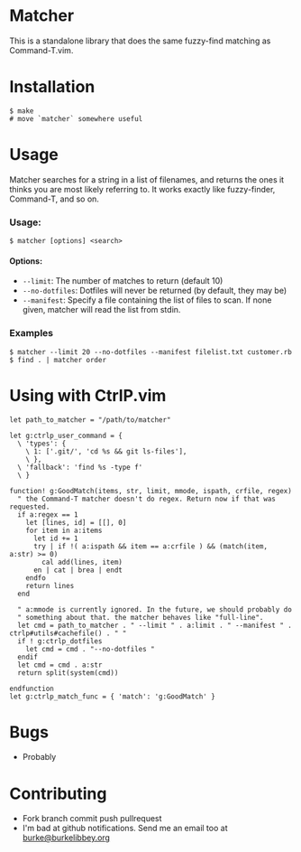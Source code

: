 # Matcher

This is a standalone library that does the same fuzzy-find matching as Command-T.vim.

# Installation

```
$ make
# move `matcher` somewhere useful
```

# Usage

Matcher searches for a string in a list of filenames, and returns the
ones it thinks you are most likely referring to. It works exactly like
fuzzy-finder, Command-T, and so on.

### Usage:

```shell
$ matcher [options] <search>
```

#### Options:

* `--limit`: The number of matches to return (default 10)
* `--no-dotfiles`: Dotfiles will never be returned (by default, they may
  be)
* `--manifest`: Specify a file containing the list of files to scan. If
  none given, matcher will read the list from stdin.

### Examples

```shell
$ matcher --limit 20 --no-dotfiles --manifest filelist.txt customer.rb
$ find . | matcher order
```

# Using with CtrlP.vim

```viml
let path_to_matcher = "/path/to/matcher"

let g:ctrlp_user_command = {
  \ 'types': {
    \ 1: ['.git/', 'cd %s && git ls-files'],
    \ },
  \ 'fallback': 'find %s -type f'
  \ }

function! g:GoodMatch(items, str, limit, mmode, ispath, crfile, regex)
  " the Command-T matcher doesn't do regex. Return now if that was requested.
  if a:regex == 1
    let [lines, id] = [[], 0]
    for item in a:items
      let id += 1
      try | if !( a:ispath && item == a:crfile ) && (match(item, a:str) >= 0)
        cal add(lines, item)
      en | cat | brea | endt
    endfo
    return lines
  end

  " a:mmode is currently ignored. In the future, we should probably do
  " something about that. the matcher behaves like "full-line".
  let cmd = path_to_matcher . " --limit " . a:limit . " --manifest " . ctrlp#utils#cachefile() . " "
  if ! g:ctrlp_dotfiles
    let cmd = cmd . "--no-dotfiles "
  endif
  let cmd = cmd . a:str
  return split(system(cmd))

endfunction
let g:ctrlp_match_func = { 'match': 'g:GoodMatch' }
```

# Bugs

* Probably

# Contributing

* Fork branch commit push pullrequest
* I'm bad at github notifications. Send me an email too at burke@burkelibbey.org
